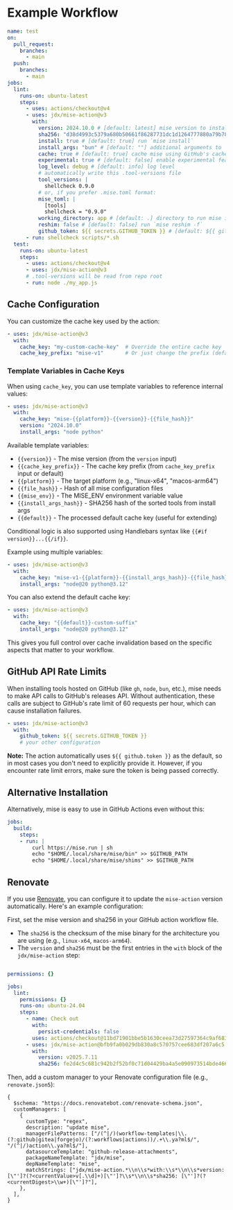 # Example Workflow

```yaml
name: test
on:
  pull_request:
    branches:
      - main
  push:
    branches:
      - main
jobs:
  lint:
    runs-on: ubuntu-latest
    steps:
      - uses: actions/checkout@v4
      - uses: jdx/mise-action@v3
        with:
          version: 2024.10.0 # [default: latest] mise version to install
          sha256: "d38d4993c5379a680b50661f86287731dc1d1264777880a79b786403af337948" # [default: null] verify the checksum if the mise binary if set
          install: true # [default: true] run `mise install`
          install_args: "bun" # [default: ""] additional arguments to `mise install`
          cache: true # [default: true] cache mise using GitHub's cache
          experimental: true # [default: false] enable experimental features
          log_level: debug # [default: info] log level
          # automatically write this .tool-versions file
          tool_versions: |
            shellcheck 0.9.0
          # or, if you prefer .mise.toml format:
          mise_toml: |
            [tools]
            shellcheck = "0.9.0"
          working_directory: app # [default: .] directory to run mise in
          reshim: false # [default: false] run `mise reshim -f`
          github_token: ${{ secrets.GITHUB_TOKEN }} # [default: ${{ github.token }}] GitHub token for API authentication
      - run: shellcheck scripts/*.sh
  test:
    runs-on: ubuntu-latest
    steps:
      - uses: actions/checkout@v4
      - uses: jdx/mise-action@v3
      # .tool-versions will be read from repo root
      - run: node ./my_app.js
```

## Cache Configuration

You can customize the cache key used by the action:

```yaml
- uses: jdx/mise-action@v3
  with:
    cache_key: "my-custom-cache-key"  # Override the entire cache key
    cache_key_prefix: "mise-v1"       # Or just change the prefix (default: "mise-v0")
```

### Template Variables in Cache Keys

When using `cache_key`, you can use template variables to reference internal values:

```yaml
- uses: jdx/mise-action@v3
  with:
    cache_key: "mise-{{platform}}-{{version}}-{{file_hash}}"
    version: "2024.10.0"
    install_args: "node python"
```

Available template variables:
- `{{version}}` - The mise version (from the `version` input)
- `{{cache_key_prefix}}` - The cache key prefix (from `cache_key_prefix` input or default)
- `{{platform}}` - The target platform (e.g., "linux-x64", "macos-arm64")
- `{{file_hash}}` - Hash of all mise configuration files
- `{{mise_env}}` - The MISE_ENV environment variable value
- `{{install_args_hash}}` - SHA256 hash of the sorted tools from install args
- `{{default}}` - The processed default cache key (useful for extending)

Conditional logic is also supported using Handlebars syntax like `{{#if version}}...{{/if}}`.

Example using multiple variables:
```yaml
- uses: jdx/mise-action@v3
  with:
    cache_key: "mise-v1-{{platform}}-{{install_args_hash}}-{{file_hash}}"
    install_args: "node@20 python@3.12"
```

You can also extend the default cache key:
```yaml
- uses: jdx/mise-action@v3
  with:
    cache_key: "{{default}}-custom-suffix"
    install_args: "node@20 python@3.12"
```

This gives you full control over cache invalidation based on the specific aspects that matter to your workflow.

## GitHub API Rate Limits

When installing tools hosted on GitHub (like `gh`, `node`, `bun`, etc.), mise needs to make API calls to GitHub's releases API. Without authentication, these calls are subject to GitHub's rate limit of 60 requests per hour, which can cause installation failures.

```yaml
- uses: jdx/mise-action@v3
  with:
    github_token: ${{ secrets.GITHUB_TOKEN }}
    # your other configuration
```

**Note:** The action automatically uses `${{ github.token }}` as the default, so in most cases you don't need to explicitly provide it. However, if you encounter rate limit errors, make sure the token is being passed correctly.

## Alternative Installation

Alternatively, mise is easy to use in GitHub Actions even without this:

```yaml
jobs:
  build:
    steps:
    - run: |
        curl https://mise.run | sh
        echo "$HOME/.local/share/mise/bin" >> $GITHUB_PATH
        echo "$HOME/.local/share/mise/shims" >> $GITHUB_PATH
```

## Renovate

If you use [Renovate](https://docs.renovatebot.com/), you can configure it to update the `mise-action` version automatically. Here's an example configuration:

First, set the mise version and sha256 in your GitHub action workflow file.
- The `sha256` is the checksum of the mise binary for the architecture you are using (e.g., `linux-x64`, `macos-arm64`).
- The `version` and `sha256` must be the first entries in the `with` block of the `jdx/mise-action` step:

```yaml

permissions: {}

jobs:
  lint:
    permissions: {}
    runs-on: ubuntu-24.04
    steps:
      - name: Check out
        with:
          persist-credentials: false
        uses: actions/checkout@11bd71901bbe5b1630ceea73d27597364c9af683 # v4.2.2
      - uses: jdx/mise-action@bfb9fa0b029db830a8c570757cee683df207a6c5 # v2.4.0
        with:
          version: v2025.7.11
          sha256: fe2d4c5c681c942b2f52bf0c71d04429ba4a5e090973514bde466a411190cd00
```

Then, add a custom manager to your Renovate configuration file (e.g., `renovate.json5`):

```json5
{
  $schema: "https://docs.renovatebot.com/renovate-schema.json",
  customManagers: [
    {
      customType: "regex",
      description: "update mise",
      managerFilePatterns: ["/(^|/)(workflow-templates|\\.(?:github|gitea|forgejo)/(?:workflows|actions))/.+\\.ya?ml$/", "/(^|/)action\\.ya?ml$/"],
      datasourceTemplate: "github-release-attachments",
      packageNameTemplate: "jdx/mise",
      depNameTemplate: "mise",
      matchStrings: ["jdx/mise-action.*\\n\\s*with:\\s*\\n\\s*version: [\"']?(?<currentValue>v[.\\d]+)[\"']?\\s*\\n\\s*sha256: [\"']?(?<currentDigest>\\w+)[\"']?"],
    },
  ],
}
```

